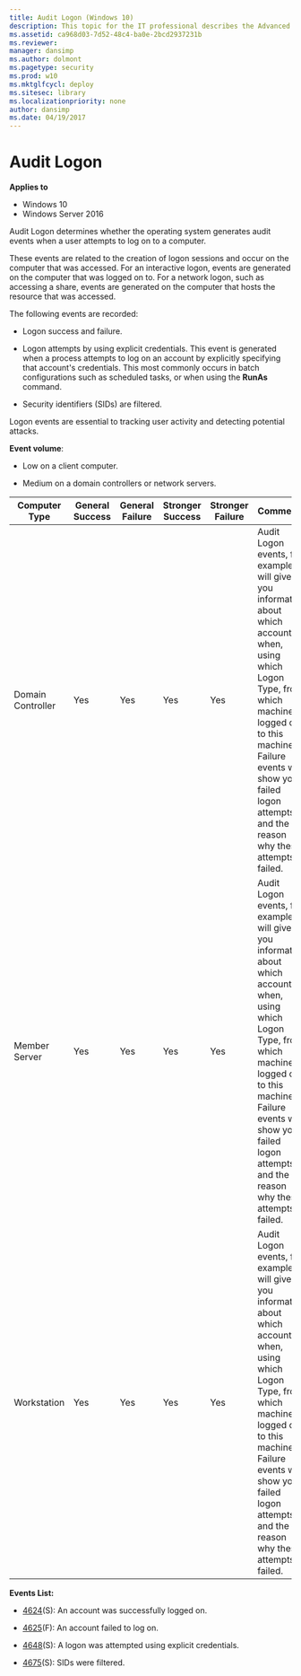 ```yaml
---
title: Audit Logon (Windows 10)
description: This topic for the IT professional describes the Advanced Security Audit policy setting, Audit Logon, which determines whether the operating system generates audit events when a user attempts to log on to a computer.
ms.assetid: ca968d03-7d52-48c4-ba0e-2bcd2937231b
ms.reviewer: 
manager: dansimp
ms.author: dolmont
ms.pagetype: security
ms.prod: w10
ms.mktglfcycl: deploy
ms.sitesec: library
ms.localizationpriority: none
author: dansimp
ms.date: 04/19/2017
---
```


# Audit Logon

**Applies to**
-   Windows 10
-   Windows Server 2016


Audit Logon determines whether the operating system generates audit events when a user attempts to log on to a computer.

These events are related to the creation of logon sessions and occur on the computer that was accessed. For an interactive logon, events are generated on the computer that was logged on to. For a network logon, such as accessing a share, events are generated on the computer that hosts the resource that was accessed.

The following events are recorded:

-   Logon success and failure.

-   Logon attempts by using explicit credentials. This event is generated when a process attempts to log on an account by explicitly specifying that account's credentials. This most commonly occurs in batch configurations such as scheduled tasks, or when using the **RunAs** command.

-   Security identifiers (SIDs) are filtered.

Logon events are essential to tracking user activity and detecting potential attacks.

**Event volume**:

-   Low on a client computer.

-   Medium on a domain controllers or network servers.

| Computer Type     | General Success | General Failure | Stronger Success | Stronger Failure | Comments                                                                                                                                                                                                                                                          |
|-------------------|-----------------|-----------------|------------------|------------------|-------------------------------------------------------------------------------------------------------------------------------------------------------------------------------------------------------------------------------------------------------------------|
| Domain Controller | Yes             | Yes             | Yes              | Yes              | Audit Logon events, for example, will give you information about which account, when, using which Logon Type, from which machine logged on to this machine.<br>Failure events will show you failed logon attempts and the reason why these attempts failed. |
| Member Server     | Yes             | Yes             | Yes              | Yes              | Audit Logon events, for example, will give you information about which account, when, using which Logon Type, from which machine logged on to this machine.<br>Failure events will show you failed logon attempts and the reason why these attempts failed. |
| Workstation       | Yes             | Yes             | Yes              | Yes              | Audit Logon events, for example, will give you information about which account, when, using which Logon Type, from which machine logged on to this machine.<br>Failure events will show you failed logon attempts and the reason why these attempts failed. |

**Events List:**

-   [4624](event-4624.md)(S): An account was successfully logged on.

-   [4625](event-4625.md)(F): An account failed to log on.

-   [4648](event-4648.md)(S): A logon was attempted using explicit credentials.

-   [4675](event-4675.md)(S): SIDs were filtered.

